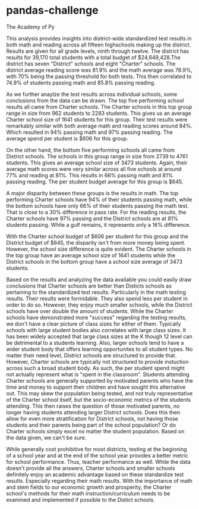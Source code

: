 # pandas-challenge

The Academy of Py

This analysis provides insights into district-wide standardized test results in both math and reading across all fifteen highschools making up the district. Results are given for all grade levels, ninth through twelve. The district has results for 39,170 total students with a total budget of $24,649,428.The district has seven "District" schools and eight "Charter" schools. The district average reading score was 81.9% and the math average was 78.9%, with 70% being the passing threshold for both tests. This then correlated to 74.9% of students passing math and 85.8% passing reading.

As we further anaylze the test results across individual schools, some conclusions from the data can be drawn. The top five performing school results all came from Charter schools. The Charter schools in this top group range in size from 962 students to 2283 students. This gives us an average Charter school size of 1641 students for this group. Their test results were remarkably similar with both average math and reading scores around 84%. Which resulted in 94% passing math and 97% passing reading. The average spend per student is $606 for this group.

On the other hand, the bottom five performing schools all came from District schools. The schools in this group range in size from 2739 to 4761 students. This gives an average school size of 3473 students.
Again, their average math scores were very similar across all five schools at around 77% and reading at 81%. This results in 66% passing math and 81% passing reading. The per student budget average for this group is $645.

A major disparity between these groups is the results in math. The top performing Charter schools have 94% of their students passing math, while the bottom schools have only 66% of their students passing the math test. That is close to a 30% difference in pass rate. For the reading results, the Charter schools have 97% passing and the District schools are at 81% students passing. While a gulf remains, it represents only a 16% difference. 

With the Charter school budget of $606 per student for this group and the District budget of $645, the disparity isn't from more money being spent. However, the school size difference is quite evident. The Charter schools in the top group have an average school size of 1641 students while the District schools in the bottom group have a school size average of 3473 students.

Based on the results and analyzing the data available you could easily draw conclusions that Charter schools are better than Disticts schools as pertaining to the standardized test results. Particularly in the math testing results. Their results were formidable. They also spend less per student in order to do so. However, they enjoy much smaller schools, while the District schools have over double the amount of students. While the Charter schools have demonstrated more "success" regarding the testing results, we  don't have a clear picture of class sizes for either of them. Typically schools with large student bodies also correlates with large class sizes. It has been widely accepted that large class sizes at the K though 12 level can be detrimental to a students learning. Also, larger schools tend to have a wider student body that offers learning opportunites to all student types. No matter their need level, District schools are structured to provide that. However, Charter schools are typically not structured to provide instuction across such a broad student body. As such, the per student spend might not actually represent what is "spent in the classroom". Students attending Charter schools are generally supported by motivated parents who have the time and money to support their children and have sought this alternative out. This may skew the population being tested, and not truly representative of the Charter school itself, but the socio-economic metrics of the students attending. This then raises the question of those motivated parents, no longer having students attending larger District schools. Does this then allow for even more stratification for District schools, not having those students and their parents being part of the school population? Or do Charter schools simply excel no matter the student population. Based on the data given, we can't be sure. 

While generally cost prohibitive for most districts, testing at the beginning of a school year and at the end of the school year provides a better metric for school performance. Thus, teacher performance as well. While the data doesn't provide all the answers, Charter schools and smaller schools definitely enjoy an academic advantage based on these standardize test results. Especially regarding their math results. With the importance of math and stem fields to our economic growth and prosperity, the Charter school's methods for their math instruction/curriculum needs to be examined and implemented if possible to the Distict schools.

